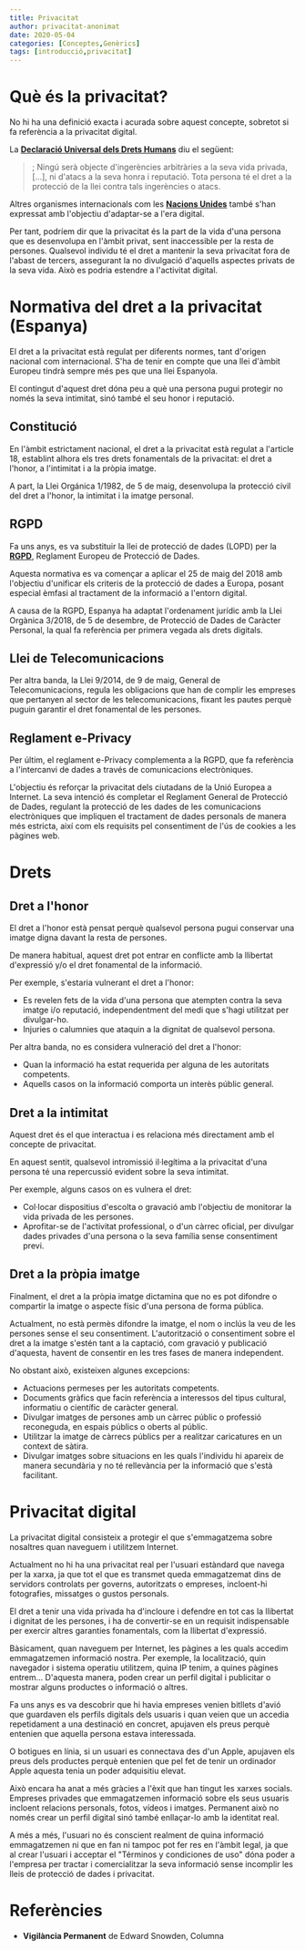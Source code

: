 ```yaml
---
title: Privacitat
author: privacitat-anonimat
date: 2020-05-04
categories: [Conceptes,Genèrics]
tags: [introducció,privacitat]
---
```


# Què és la privacitat?
No hi ha una definició exacta i acurada sobre aquest concepte, sobretot si fa referència a la privacitat digital.

La [**Declaració Universal dels Drets Humans**](https://dudh.es/tag/privacidad/) diu el següent:

>; Ningú serà objecte d'ingerències arbitràries a la seva vida privada, [...], ni d'atacs a la seva honra i reputació. Tota persona té el dret a la protecció de la llei contra tals ingerències o atacs.

Altres organismes internacionals com les [**Nacions Unides**](https://www.acnur.org/fileadmin/Documentos/BDL/2017/10904.pdf) també s'han expressat amb l'objectiu d'adaptar-se a l'era digital.

Per tant, podríem dir que la privacitat és la part de la vida d'una persona que es desenvolupa en l'àmbit privat, sent inaccessible per la resta de persones.
Qualsevol individu té el dret a mantenir la seva privacitat fora de l'abast de tercers, assegurant la no divulgació d'aquells aspectes privats de la seva vida. Això es podria estendre a l'activitat digital.


# Normativa del dret a la privacitat (Espanya)
El dret a la privacitat està regulat per diferents normes, tant d'origen nacional com internacional. S'ha de tenir en compte que una llei d'àmbit Europeu tindrà sempre més pes que una llei Espanyola.

El contingut d'aquest dret dóna peu a què una persona pugui protegir no només la seva intimitat, sinó també el seu honor i reputació.

## Constitució
En l'àmbit estrictament nacional, el dret a la privacitat està regulat a l'article 18, establint alhora els tres drets fonamentals de la privacitat: el dret a l'honor, a l'intimitat i a la pròpia imatge.

A part, la Llei Orgánica 1/1982, de 5 de maig, desenvolupa la protecció civil del dret a l'honor, la intimitat i la imatge personal.

## RGPD
Fa uns anys, es va substituir la llei de protecció de dades (LOPD) per la [**RGPD**](https://protecciondatos-lopd.com/empresas/nueva-ley-proteccion-datos-2018/), Reglament Europeu de Protecció de Dades.

Aquesta normativa es va començar a aplicar el 25 de maig del 2018 amb l'objectiu d'unificar els criteris de la protecció de dades a Europa, posant especial èmfasi al tractament de la informació a l'entorn digital.

A causa de la RGPD, Espanya ha adaptat l'ordenament jurídic amb la Llei Orgànica 3/2018, de 5 de desembre, de Protecció de Dades de Caràcter Personal, la qual fa referència per primera vegada als drets digitals.

## Llei de Telecomunicacions

Per altra banda, la Llei 9/2014, de 9 de maig, General de Telecomunicacions, regula les obligacions que han de complir les empreses que pertanyen al sector de les telecomunicacions, fixant les pautes perquè puguin garantir el dret fonamental de les persones.

## Reglament e-Privacy

Per últim, el reglament e-Privacy complementa a la RGPD, que fa referència a l'intercanvi de dades a través de comunicacions electròniques.

L'objectiu és reforçar la privacitat dels ciutadans de la Unió Europea a Internet. La seva intenció és completar el Reglament General de Protecció de Dades, regulant la protecció de les dades de les comunicacions electròniques que impliquen el tractament de dades personals de manera més estricta, així com els requisits pel consentiment de l'ús de cookies a les pàgines web.


# Drets
## Dret a l'honor
El dret a l'honor està pensat perquè qualsevol persona pugui conservar una imatge digna davant la resta de persones.

De manera habitual, aquest dret pot entrar en conflicte amb la llibertat d'expressió y/o el dret fonamental de la informació.

Per exemple, s'estaria vulnerant el dret a l'honor:
* Es revelen fets de la vida d'una persona que atempten contra la seva imatge i/o reputació, independentment del medi que s'hagi utilitzat per divulgar-ho.
* Injuries o calumnies que ataquin a la dignitat de qualsevol persona.

Per altra banda, no es considera vulneració del dret a l'honor:
* Quan la informació ha estat requerida per alguna de les autoritats competents.
* Aquells casos on la informació comporta un interès públic general.

## Dret a la intimitat
Aquest dret és el que interactua i es relaciona més directament amb el concepte de privacitat.

En aquest sentit, qualsevol intromissió il·legítima a la privacitat d'una persona té una repercussió evident sobre la seva intimitat.

Per exemple, alguns casos on es vulnera el dret:
* Col·locar dispositius d'escolta o gravació amb l'objectiu de monitorar la vida privada de les persones.
* Aprofitar-se de l'activitat professional, o d'un càrrec oficial, per divulgar dades privades d'una persona o la seva família sense consentiment previ.

## Dret a la pròpia imatge
Finalment, el dret a la pròpia imatge dictamina que no es pot difondre o compartir la imatge o aspecte físic d'una persona de forma pública.

Actualment, no està permès difondre la imatge, el nom o inclús la veu de les persones sense el seu consentiment. L'autorització o consentiment sobre el dret a la imatge s'estén tant a la captació, com gravació y publicació d'aquesta, havent de consentir en les tres fases de manera independent.

No obstant això, existeixen algunes excepcions:
* Actuacions permeses per les autoritats competents.
* Documents gràfics que facin referència a interessos del tipus cultural, informatiu o científic de caràcter general.
* Divulgar imatges de persones amb un càrrec públic o professió reconeguda, en espais públics o oberts al públic.
* Utilitzar la imatge de càrrecs públics per a realitzar caricatures en un context de sàtira.
* Divulgar imatges sobre situacions en les quals l'individu hi apareix de manera secundària y no té rellevància per la informació que s'està facilitant.


# Privacitat digital
La privacitat digital consisteix a protegir el que s'emmagatzema sobre nosaltres quan naveguem i utilitzem Internet.

Actualment no hi ha una privacitat real per l'usuari estàndard que navega per la xarxa, ja que tot el que es transmet queda emmagatzemat dins de servidors controlats per governs, autoritzats o empreses, incloent-hi fotografies, missatges o gustos personals.

El dret a tenir una vida privada ha d'incloure i defendre en tot cas la llibertat i dignitat de les persones, i ha de convertir-se en un requisit indispensable per exercir altres garanties fonamentals, com la llibertat d'expressió.

Bàsicament, quan naveguem per Internet, les pàgines a les quals accedim emmagatzemen informació nostra. Per exemple, la localització, quin navegador i sistema operatiu utilitzem, quina IP tenim, a quines pàgines entrem... D'aquesta manera, poden crear un perfil digital i publicitar o mostrar alguns productes o informació o altres.

Fa uns anys es va descobrir que hi havia empreses venien bitllets d'avió que guardaven els perfils digitals dels usuaris i quan veien que un accedia repetidament a una destinació en concret, apujaven els preus perquè entenien que aquella persona estava interessada.

O botigues en línia, si un usuari es connectava des d'un Apple, apujaven els preus dels productes perquè entenien que pel fet de tenir un ordinador Apple aquesta tenia un poder adquisitiu elevat.

Això encara ha anat a més gràcies a l'èxit que han tingut les xarxes socials. Empreses privades que emmagatzemen informació sobre els seus usuaris incloent relacions personals, fotos, vídeos i imatges. Permanent això no només crear un perfil digital sinó també enllaçar-lo amb la identitat real.

A més a més, l'usuari no és conscient realment de quina informació emmagatzemen ni que en fan ni tampoc pot fer res en l'àmbit legal, ja que al crear l'usuari i acceptar el "Términos y condiciones de uso" dóna poder a l'empresa per tractar i comercialitzar la seva informació sense incomplir les lleis de protecció de dades i privacitat.


# Referències
* **Vigilància Permanent** de Edward Snowden, Columna